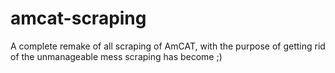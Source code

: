 amcat-scraping
==============

A complete remake of all scraping of AmCAT, with the purpose of getting rid of the unmanageable mess scraping has become ;)
